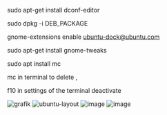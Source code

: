 sudo apt-get install dconf-editor 

sudo dpkg -i DEB_PACKAGE

gnome-extensions enable ubuntu-dock@ubuntu.com

sudo apt-get install gnome-tweaks 

sudo apt install mc 

mc in terminal to delete , 

f10 in settings of the terminal deactivate 


![grafik](https://user-images.githubusercontent.com/22998049/195327148-4991a43a-6498-4414-b648-0a3ae7a33db7.png)
![ubuntu-layout](https://user-images.githubusercontent.com/22998049/195327778-16601d09-80d3-4d38-97fa-f74d84335515.PNG)
![image](https://user-images.githubusercontent.com/22998049/196990581-935732c9-fd34-421d-a5e8-3a7ecfd0f61f.png)
![image](https://user-images.githubusercontent.com/22998049/196990699-748d7a95-2a60-4535-b9a8-384302c985de.png)



